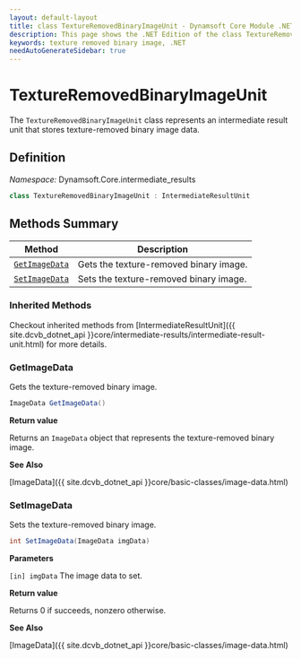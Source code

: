 ```yaml
---
layout: default-layout
title: class TextureRemovedBinaryImageUnit - Dynamsoft Core Module .NET Edition API Reference
description: This page shows the .NET Edition of the class TextureRemovedBinaryImageUnit in Dynamsoft Core Module.
keywords: texture removed binary image, .NET
needAutoGenerateSidebar: true
---
```


# TextureRemovedBinaryImageUnit

The `TextureRemovedBinaryImageUnit` class represents an intermediate result unit that stores texture-removed binary image data.

## Definition

*Namespace:* Dynamsoft.Core.intermediate_results


```csharp
class TextureRemovedBinaryImageUnit : IntermediateResultUnit 
```

## Methods Summary

| Method               | Description |
|----------------------|-------------|
| [`GetImageData`](#getimagedata) | Gets the texture-removed binary image. |
| [`SetImageData`](#setimagedata) | Sets the texture-removed binary image. |

### Inherited Methods

Checkout inherited methods from [IntermediateResultUnit]({{ site.dcvb_dotnet_api }}core/intermediate-results/intermediate-result-unit.html) for more details.

### GetImageData

Gets the texture-removed binary image.

```csharp
ImageData GetImageData()
```

**Return value**

Returns an `ImageData` object that represents the texture-removed binary image.

**See Also**

[ImageData]({{ site.dcvb_dotnet_api }}core/basic-classes/image-data.html)

### SetImageData

Sets the texture-removed binary image.

```csharp
int SetImageData(ImageData imgData)
```

**Parameters**

`[in] imgData` The image data to set.

**Return value**

Returns 0 if succeeds, nonzero otherwise.

**See Also**

[ImageData]({{ site.dcvb_dotnet_api }}core/basic-classes/image-data.html)
